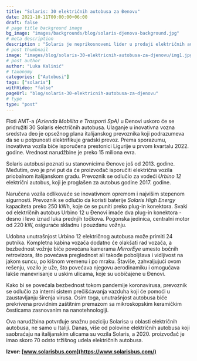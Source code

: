 ```yaml
---
title: "Solaris: 30 električnih autobusa za Đenovu"
date: 2021-10-11T00:00:00+06:00
draft: false
# page title background image
bg_image: "images/backgrounds/blog/solaris-djenova-background.jpg"
# meta description
description : "Solaris je neprikosnoveni lider u prodaji električnih autobusa u Italiji. Poslednjih dana, proizvođač je postigao još jedan uspeh u ovom segmentu, pobedivši na tenderu za isporuku čak 30 e-autobusa AMT-u u Đenovi. Priobalni grad želi da zameni svoju flotu električnim autobusima do 2025. Vrednost novog govora premašuje 15 miliona evra."
# post thumbnail
image: "images/blog/solaris-30-elektricnih-autobusa-za-djenovu/img1.jpg"
# post author
author: "Luka Kalinić"
# taxonomy
categories: ["Autobusi"]
tags: ["solaris"]
withVideo: "false"
pageUrl: "blog/solaris-30-elektricnih-autobusa-za-djenovu"
# type
type: "post"
---
```


Floti AMT-a *(Azienda Mobilita e Trasporti SpA)* u Đenovi uskoro će se pridružiti 30 Solaris electričnih autobusa. Ulaganje u inovativna vozna sredstva deo je opsežnog plana italijanskog prevoznika koji podrazumeva da se u potpunosti elektrifikuje gradski prevoz. Prema sporazumu, inovativna vozila biće isporučena prestonici Ligurije u prvom kvartalu 2022. godine. Vrednost narudžbine je preko 15 miliona evra.

Solaris autobusi poznati su stanovnicima Đenove još od 2013. godine. Međutim, ovo je prvi put da će proizvođač isporučiti električna vozila priobalnom italijanskom gradu. Prevoznik se odlučio za vodeći *Urbino 12* električni autobus, koji je proglašen za autobus godine 2017. godine.

Naručena vozila odlikovaće se inovativnom opremom i najvišim stepenom sigurnosti. Prevoznik se odlučio da koristi baterije *Solaris High Energy* kapaciteta preko 250 kWh, koje će se puniti preko plug-in konektora. Svaki od električnih autobus Urbino 12 u Đenovi imaće dva plug-in konektora - desno i levo iznad luka prednjih točkova. Pogonska jedinica, centralni motor od 220 kW, osiguraće skladnu i pouzdanu vožnju.

Udobna unutrašnjost Urbino 12 električnog autobusa može primiti 24 putnika. Kompletna kabina vozača dodatno će olakšati rad vozača, a bezbednost vožnje biće povećana kamerama *MirrorEye* umesto bočnih retrovizora, što povećava preglednost ali takođe poboljšava i vidljivost na jakom suncu, po kišnom vremenu i po mraku. Štaviše, zahvaljujući ovom rešenju, vozilo je uže, što povećava njegovu aerodinamiku i omogućava lakše manevrisanje u uskim ulicama, koje su uobičajene u Đenovi.

Kako bi se povećala bezbednost tokom pandemije koronavirusa, prevoznik se odlučio za interni sistem prečišćavanja vazduha koji će pomoći u zaustavljanju širenja virusa. Osim toga, unutrašnjost autobusa biće prekrivena providnim zaštitnim premazom sa mikroskopskim keramičkim česticama zasnovanim na nanotehnologiji.

Ova narudžbina potvrđuje snažnu poziciju Solarisa u oblasti električnih autobusa, ne samo u Italiji. Danas, više od polovine električnih autobusa koji saobraćaju na italijanskim ulicama su vozila Solaris, a 2020. proizvođač je imao skoro 70 odsto tržišnog udela električnih autobusa.

**Izvor: [www.solarisbus.com](https://www.solarisbus.com/)**